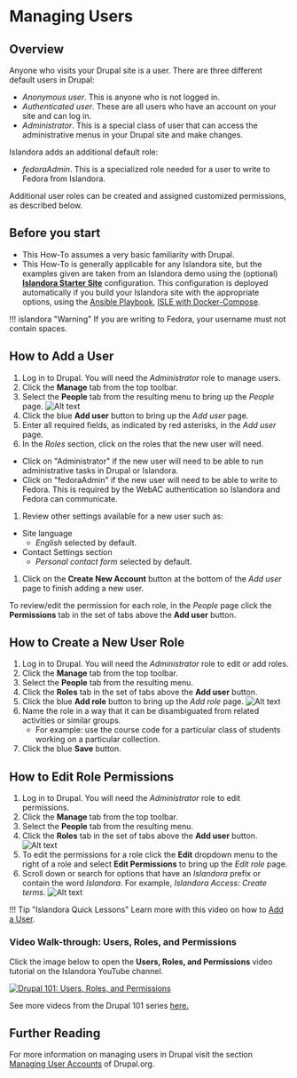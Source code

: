 # Managing Users

## Overview

Anyone who visits your Drupal site is a user. There are three different default users in Drupal:

- _Anonymous user_. This is anyone who is not logged in.
- _Authenticated user_. These are all users who have an account on your site and can log in.
- _Administrator_. This is a special class of user that can access the administrative menus in your Drupal site and make changes.

Islandora adds an additional default role:

- _fedoraAdmin_. This is a specialized role needed for a user to write to Fedora from Islandora.


Additional user roles can be created and assigned customized permissions, as described below.

## Before you start

- This How-To assumes a very basic familiarity with Drupal.
- This How-To is generally applicable for any Islandora site, but the examples given are taken from an Islandora demo using the (optional) **[Islandora Starter Site](https://github.com/Islandora/islandora-starter-site)** configuration. This configuration is deployed automatically if you build your Islandora site with the appropriate options, using the [Ansible Playbook](../installation/playbook.md), [ISLE with Docker-Compose](../installation/docker/docker-introduction.md).

!!! islandora "Warning"
    If you are writing to Fedora, your username must not contain spaces.

## How to Add a User
1. Log in to Drupal. You will need the _Administrator_ role to manage users.
1. Click the **Manage** tab from the top toolbar.
1. Select the **People** tab from the resulting menu to bring up the *People* page.
![Alt text](../assets/users_people.png "People page")
1. Click the blue **Add user** button to bring up the *Add user* page.
1. Enter all required fields, as indicated by red asterisks, in the *Add user* page.
1. In the *Roles* section, click on the roles that the new user will need.
  - Click on "Administrator" if the new user will need to be able to run administrative tasks in Drupal or Islandora.
  - Click on "fedoraAdmin" if the new user will need to be able to write to Fedora. This is required by the WebAC authentication so Islandora and Fedora can communicate.
1. Review other settings available for a new user such as:
  - Site language
    - *English* selected by default.
  - Contact Settings section
    - *Personal contact form* selected by default.
1. Click on the **Create New Account** button at the bottom of the *Add user* page to finish adding a new user.

To review/edit the permission for each role, in the *People* page click the **Permissions** tab in the set of tabs above the **Add user** button.

## How to Create a New User Role
1. Log in to Drupal. You will need the _Administrator_ role to edit or add roles.
1. Click the **Manage** tab from the top toolbar.
1. Select the **People** tab from the resulting menu.
1. Click the **Roles** tab in the set of tabs above the **Add user** button.
1. Click the blue **Add role** button to bring up the *Add role* page.
![Alt text](../assets/users_people_roles.png "Roles page")
1. Name the role in a way that it can be disambiguated from related activities or similar groups.
    * For example: use the course code for a particular class of students working on a particular collection.
1. Click the blue **Save** button.

## How to Edit Role Permissions
1. Log in to Drupal. You will need the _Administrator_ role to edit permissions.
1. Click the **Manage** tab from the top toolbar.
1. Select the **People** tab from the resulting menu.
1. Click the **Roles** tab in the set of tabs above the **Add user** button.
![Alt text](../assets/users_people_roles.png "Roles page")
1. To edit the permissions for a role click the **Edit** dropdown menu to the right of a role and select **Edit Permissions** to bring up the *Edit role* page.
1. Scroll down or search for options that have an *Islandora* prefix or contain the word *Islandora*. For example, *Islandora Access: Create terms*.
![Alt text](../assets/users_permissions.png "Permissions page")

!!! Tip "Islandora Quick Lessons"
    Learn more with this video on how to [Add a User](https://youtu.be/XSokAFRVBuE).

### Video Walk-through: Users, Roles, and Permissions

Click the image below to open the **Users, Roles, and Permissions** video tutorial on the Islandora YouTube channel.

[![Drupal 101: Users, Roles, and Permissions](https://img.youtube.com/vi/UXJa0mfS_0U/0.jpg)](https://www.youtube.com/watch?v=UXJa0mfS_0U)

See more videos from the Drupal 101 series [here.](https://www.youtube.com/watch?v=meRNdBxaiTE&list=PL4seFC7ELUtogpsYoN8WZLLOjJVRZFGTZ)

## Further Reading

For more information on managing users in Drupal visit the section
[Managing User Accounts](https://www.drupal.org/docs/user_guide/en/user-chapter.html) of Drupal.org.
